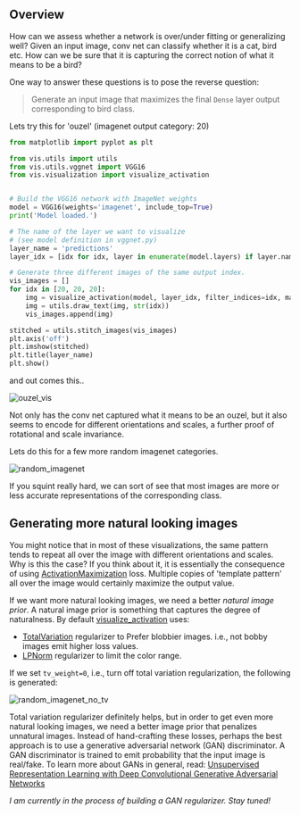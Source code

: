 ## Overview
How can we assess whether a network is over/under fitting or generalizing well? Given an input image, 
conv net can classify whether it is a cat, bird etc. How can we be sure that it is capturing the correct notion of 
what it means to be a bird?

One way to answer these questions is to pose the reverse question:
> Generate an input image that maximizes the final `Dense` layer output corresponding to bird class. 

Lets try this for 'ouzel' (imagenet output category: 20)

```python
from matplotlib import pyplot as plt

from vis.utils import utils
from vis.utils.vggnet import VGG16
from vis.visualization import visualize_activation


# Build the VGG16 network with ImageNet weights
model = VGG16(weights='imagenet', include_top=True)
print('Model loaded.')

# The name of the layer we want to visualize
# (see model definition in vggnet.py)
layer_name = 'predictions'
layer_idx = [idx for idx, layer in enumerate(model.layers) if layer.name == layer_name][0]

# Generate three different images of the same output index.
vis_images = []
for idx in [20, 20, 20]:
    img = visualize_activation(model, layer_idx, filter_indices=idx, max_iter=500)
    img = utils.draw_text(img, str(idx))
    vis_images.append(img)

stitched = utils.stitch_images(vis_images)    
plt.axis('off')
plt.imshow(stitched)
plt.title(layer_name)
plt.show()

```

and out comes this..

![ouzel_vis](https://raw.githubusercontent.com/raghakot/keras-vis/master/images/dense_vis/ouzel_vis.png?raw=true "ouzel_vis")

Not only has the conv net captured what it means to be an ouzel, but it also seems to encode for different orientations 
and scales, a further proof of rotational and scale invariance. 

Lets do this for a few more random imagenet categories.

![random_imagenet](https://raw.githubusercontent.com/raghakot/keras-vis/master/images/dense_vis/random_imagenet.png?raw=true "random_imagenet")

If you squint really hard, we can sort of see that most images are more or less accurate representations of the 
corresponding class.

## Generating more natural looking images

You might notice that in most of these visualizations, the same pattern tends to repeat all over the image 
with different orientations and scales. Why is this the case? If you think about it, it is essentially the consequence
of using [ActivationMaximization](vis.losses#ActivationMaximization) loss. Multiple copies of 'template pattern' 
all over the image would certainly maximize the output value.

If we want more natural looking images, we need a better *natural image prior*. A natural image prior is something that
captures the degree of naturalness. By default [visualize_activation](vis.visualization#visualize_activation) uses:

* [TotalVariation](vis.regularizers#TotalVariation) regularizer to Prefer blobbier images. i.e., not bobby images emit higher loss values.
* [LPNorm](vis.regularizers#LPNorm) regularizer to limit the color range.

If we set `tv_weight=0`, i.e., turn off total variation regularization, the following is generated:

![random_imagenet_no_tv](https://raw.githubusercontent.com/raghakot/keras-vis/master/images/dense_vis/random_imagenet_no_tv.png?raw=true "random_imagenet_no_tv")

Total variation regularizer definitely helps, but in order to get even more natural looking images, we need a better 
image prior that penalizes unnatural images. Instead of hand-crafting these losses, perhaps the best approach is to 
use a generative adversarial network (GAN) discriminator. A GAN discriminator is trained to emit probability that the 
input image is real/fake. To learn more about GANs in general, read: [Unsupervised Representation Learning with Deep Convolutional 
Generative Adversarial Networks](https://arxiv.org/abs/1511.06434)

*I am currently in the process of building a GAN regularizer. Stay tuned!*
